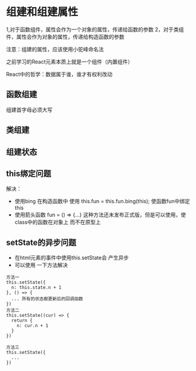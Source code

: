 # 组建和组建属性

1,对于函数组件，属性会作为一个对象的属性，传递给函数的参数
2，对于类组件，属性会作为对象的属性，传递给构造函数的参数

注意：组建的属性，应该使用小驼峰命名法

之前学习的React元素本质上就是一个组件（内置组件）

React中的哲学：数据属于谁，谁才有权利改动



## 函数组建
组建首字母必须大写

## 类组建


## 组建状态

## this绑定问题

解决：
  * 使用bing 在构造函数中 使用 this.fun = this.fun.bing(this); 使函数fun中绑定this
  * 使用箭头函数 fun = () => {...}  这种方法还未发布正式版，但是可以使用，使class中的函数在对象上 而不在原型上

## setState的异步问题
  * 在html元素的事件中使用this.setState会 产生异步
  * 可以使用 一下方法解决
```
方法一
this.setState({
  n: this.state.n + 1
}, () => {
  ... 所有的状态都更新后的回调函数
})
方法二
this.setState((cur) => {
  return {
    n: cur.n + 1
  }
})

方法三
this.setState({
  ...
})

```